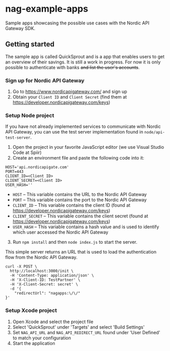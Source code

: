 # nag-example-apps

Sample apps showcasing the possible use cases with the Nordic API Gateway SDK.



## Getting started
The sample app is called QuickSprout and is a app that enables users to get an overview of their savings. It is still a work in progress. For now it is only possible to authenticate with banks ~~and list the user's accounts~~.

### Sign up for Nordic API Gateway

1. Go to https://www.nordicapigateway.com/ and sign up
2. Obtain your `Client ID` and `Client Secret` (find them at https://developer.nordicapigateway.com/keys)

### Setup Node project
If you have not already implemented services to communicate with Nordic API Gateway, you can use the test server implementation found in `node/api-test-server`.

1. Open the project in your favorite JavaScript editor (we use Visual Studio Code at Spiir)
2. Create an environment file and paste the following code into it: 
```
HOST='api.nordicapigate.com'
PORT=443
CLIENT_ID=<Client ID>
CLIENT_SECRET=<Client ID>
USER_HASH=''
```
* `HOST` – This variable contains the URL to the Nordic API Gateway
* `PORT` – This variable contains the port to the Nordic API Gateway
* `CLIENT_ID` – This variable contains the client ID (found at https://developer.nordicapigateway.com/keys)
* `CLIENT_SECRET` – This variable contains the client secret (found at https://developer.nordicapigateway.com/keys)
* `USER_HASH` – This variable contains a hash value and is used to identify which user accessed the Nordic API Gateway
3. Run `npm install` and then `node index.js` to start the server.

This simple server returns an URL that is used to load the authentication flow from the Nordic API Gateway.

```
curl -X POST \
  http://localhost:3000/init \
  -H 'Content-Type: application/json' \
  -H 'X-Client-ID: TestPartner' \
  -H 'X-Client-Secret: secret' \
  -d '{
	"redirectUrl": "nagapps:\/\/"
}'
```

### Setup Xcode project
1. Open Xcode and select the project file
2. Select 'QuickSprout' under 'Targets' and select 'Build Settings'
3. Set `NAG_API_URL` and `NAG_API_REDIRECT_URL` found under 'User Defined' to match your configuration
4. Start the application